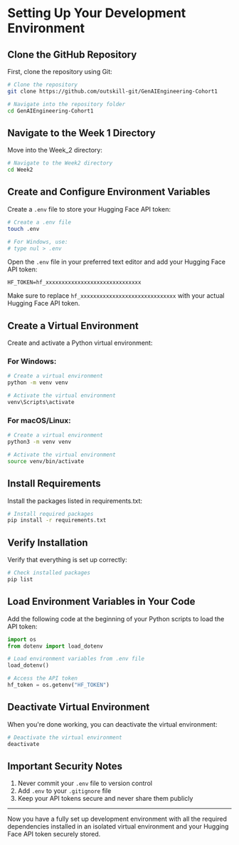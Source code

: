 # Setting Up Your Development Environment

## Clone the GitHub Repository

First, clone the repository using Git:

```bash
# Clone the repository
git clone https://github.com/outskill-git/GenAIEngineering-Cohort1

# Navigate into the repository folder
cd GenAIEngineering-Cohort1
```

## Navigate to the Week 1 Directory

Move into the Week_2 directory:

```bash
# Navigate to the Week2 directory
cd Week2
```

## Create and Configure Environment Variables

Create a `.env` file to store your Hugging Face API token:

```bash
# Create a .env file
touch .env

# For Windows, use:
# type nul > .env
```

Open the `.env` file in your preferred text editor and add your Hugging Face API token:

```
HF_TOKEN=hf_xxxxxxxxxxxxxxxxxxxxxxxxxxxxxx
```

Make sure to replace `hf_xxxxxxxxxxxxxxxxxxxxxxxxxxxxxx` with your actual Hugging Face API token.

## Create a Virtual Environment

Create and activate a Python virtual environment:

### For Windows:

```bash
# Create a virtual environment
python -m venv venv

# Activate the virtual environment
venv\Scripts\activate
```

### For macOS/Linux:

```bash
# Create a virtual environment
python3 -m venv venv

# Activate the virtual environment
source venv/bin/activate
```

## Install Requirements

Install the packages listed in requirements.txt:

```bash
# Install required packages
pip install -r requirements.txt
```

## Verify Installation

Verify that everything is set up correctly:

```bash
# Check installed packages
pip list
```

## Load Environment Variables in Your Code

Add the following code at the beginning of your Python scripts to load the API token:

```python
import os
from dotenv import load_dotenv

# Load environment variables from .env file
load_dotenv()

# Access the API token
hf_token = os.getenv("HF_TOKEN")
```

## Deactivate Virtual Environment

When you're done working, you can deactivate the virtual environment:

```bash
# Deactivate the virtual environment
deactivate
```

## Important Security Notes

1. Never commit your `.env` file to version control
2. Add `.env` to your `.gitignore` file
3. Keep your API tokens secure and never share them publicly

---

Now you have a fully set up development environment with all the required dependencies installed in an isolated virtual environment and your Hugging Face API token securely stored.

